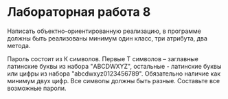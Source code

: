 # Лабораторная работа 8

Написать объектно-ориентированную реализацию, в программе должны быть реализованы минимум один класс, три атрибута, два метода.

Пароль состоит из К символов. Первые Т символов – заглавные латинские буквы из набора "ABCDWXYZ", остальные - 
латинские буквы или цифры из набора "abcdwxyz0123456789". 
Обязательно наличие как минимум двух цифр. Все символы должны быть разные. Составьте все возможные пароли.